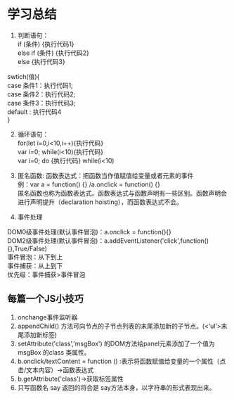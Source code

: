 
# 学习总结

1. 判断语句：<br>
if (条件) {执行代码1}<br>
else if (条件) {执行代码2}<br>
else {执行代码3}<br>

swtich(值){<br>
case 条件1：执行代码1;<br>
case 条件2：执行代码2;<br>
case 条件3：执行代码3;<br>
default : 执行代码4<br>
}<br>

2. 循环语句：<br>
for(let i=0,i<10,i++){执行代码}<br>
var i=0; while(i<10){执行代码}<br>
var i=0; do {执行代码} while(i<10)<br>

3. 匿名函数:
函数表达式：把函数当作值赋值给变量或者元素的事件<br>
例：var a = function() {} /a.onclick = function() {}<br>
匿名函数也称为函数表达式。函数表达式与函数声明有一些区别。函数声明会进行声明提升（declaration hoisting），而函数表达式不会。

4. 事件处理

DOM0级事件处理(默认事件冒泡)：a.onclick = function(){}<br>
DOM2级事件处理(默认事件冒泡)：a.addEventListener('click',function(){},True/False)<br>
事件冒泡：从下到上<br>
事件捕获：从上到下<br>
优先级：事件捕获>事件冒泡<br>

## 每篇一个JS小技巧
1. onchange事件监听器
2. appendChild() 方法可向节点的子节点列表的末尾添加新的子节点。(<‘ul’>末尾添加新标签)
3. setAttribute('class','msgBox') 的DOM方法给panel元素添加了一个值为msgBox 的class 类属性。
4. b.onclick/textContent = function () :表示将函数赋值给变量的一个属性（点击/文本内容）->函数表达式
5. b.getAttribute('class')->获取标签属性
6. 只写函数名 say 返回的将会是 say方法本身，以字符串的形式表现出来。


